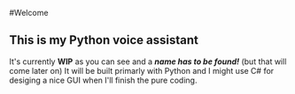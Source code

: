 #Welcome
## This is my Python voice assistant
It's currently **WIP** as you can see and a **_name has to be found!_** (but that will come later on)
It will be built primarly with Python and I might use C# for desiging a nice GUI when I'll finish the pure coding.

